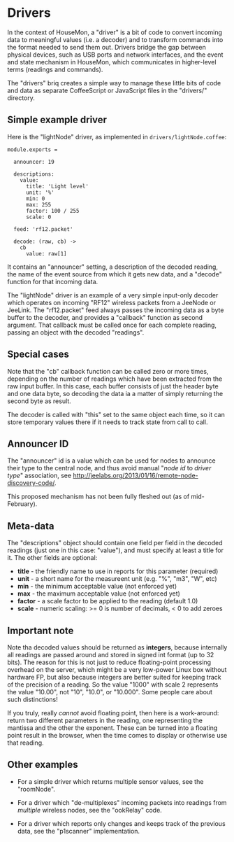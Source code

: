# Drivers

In the context of HouseMon, a "driver" is a bit of code to convert incoming
data to meaningful values (i.e. a decoder) and to transform commands into the
format needed to send them out. Drivers bridge the gap between physical devices,
such as USB ports and network interfaces, and the event and state mechanism in
HouseMon, which communicates in higher-level terms (readings and commands).

The "drivers" briq creates a simple way to manage these little bits of code and
data as separate CoffeeScript or JavaScript files in the "drivers/" directory.

## Simple example driver

Here is the "lightNode" driver, as implemented in `drivers/lightNode.coffee`:

    module.exports =

      announcer: 19

      descriptions:
        value:
          title: 'Light level'
          unit: '%'
          min: 0
          max: 255
          factor: 100 / 255
          scale: 0

      feed: 'rf12.packet'

      decode: (raw, cb) ->
        cb
          value: raw[1]

It contains an "announcer" setting, a description of the decoded reading, the
name of the event source from which it gets new data, and a "decode" function
for that incoming data.

The "lightNode" driver is an example of a very simple input-only decoder which
operates on incoming "RF12" wireless packets from a JeeNode or JeeLink. The
"rf12.packet" feed always passes the incoming data as a byte buffer to the
decoder, and provides a "callback" function as second argument. That callback
must be called once for each complete reading, passing an object with the
decoded "readings".

## Special cases

Note that the "cb" callback function can be called zero or more times, depending
on the number of readings which have been extracted from the raw input buffer.
In this case, each buffer consists of just the header byte and one data byte,
so decoding the data ia a matter of simply returning the second byte as result.

The decoder is called with "this" set to the same object each time, so it can
store temporary values there if it needs to track state from call to call.

## Announcer ID

The "announcer" id is a value which can be used for nodes to announce their
type to the central node, and thus avoid manual "_node id_ to _driver type_"
association, see <http://jeelabs.org/2013/01/16/remote-node-discovery-code/>.

This proposed mechanism has not been fully fleshed out (as of mid-February).

## Meta-data

The "descriptions" object should contain one field per field in the decoded
readings (just one in this case: "value"), and must specify at least a title
for it. The other fields are optional:

* **title** - the friendly name to use in reports for this parameter (required)
* **unit** - a short name for the measureent unit (e.g. "%", "m3", "W", etc)
* **min** - the minimum acceptable value (not enforced yet)
* **max** - the maximum acceptable value (not enforced yet)
* **factor** - a scale factor to be applied to the reading (default 1.0)
* **scale** - numeric scaling: >= 0 is number of decimals, < 0 to add zeroes

## Important note

Note tha decoded values should be returned as **integers**, because internally
all readings are passed around and stored in signed int format (up to 32 bits).
The reason for this is not just to reduce floating-point processing overhead on
the server, which might be a very low-power Linux box without hardware FP, but
also because integers are better suited for keeping track of the precision of
a reading. So the value "1000" with scale 2 represents the value "10.00", not
"10", "10.0", or "10.000". Some people care about such distinctions!

If you truly, really _cannot_ avoid floating point, then here is a work-around:
return two different parameters in the reading, one representing the mantissa
and the other the exponent. These can be turned into a floating point result
in the browser, when the time comes to display or otherwise use that reading.

## Other examples

* For a simple driver which returns multiple sensor values, see the "roomNode".

* For a driver which "de-multiplexes" incoming packets into readings from
  _multiple_ wireless nodes, see the "ookRelay" code.

* For a driver which reports only changes and keeps track of the previous data,
  see the "p1scanner" implementation.
